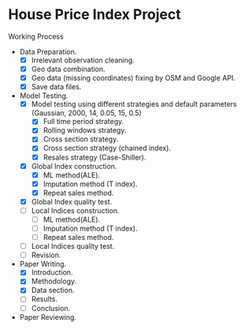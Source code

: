 # House Price Index Project

Working Process
- Data Preparation.
  - [x] Irrelevant observation cleaning.
  - [x] Geo data combination.
  - [x] Geo data (missing coordinates) fixing by OSM and Google API.
  - [x] Save data files.
- Model Testing.
  - [x] Model testing using different strategies and default parameters (Gaussian, 2000, 14, 0.05, 15, 0.5)
    - [x] Full time period strategy.
    - [x] Rolling windows strategy.
    - [x] Cross section strategy.
    - [x] Cross section strategy (chained index).
    - [x] Resales strategy (Case-Shiller).
  - [x] Global Index construction.
    - [x] ML method(ALE).
    - [x] Imputation method (T index).
    - [x] Repeat sales method.
  - [x] Global Index quality test.
  - [ ] Local Indices construction.
    - [ ] ML method(ALE).
    - [ ] Imputation method (T index).
    - [ ] Repeat sales method.
  - [ ] Local Indices quality test.
  - [ ] Revision.
- Paper Writing.
  - [x] Introduction.
  - [x] Methodology.
  - [x] Data section.
  - [ ] Results.
  - [ ] Conclusion.
- Paper Reviewing.
